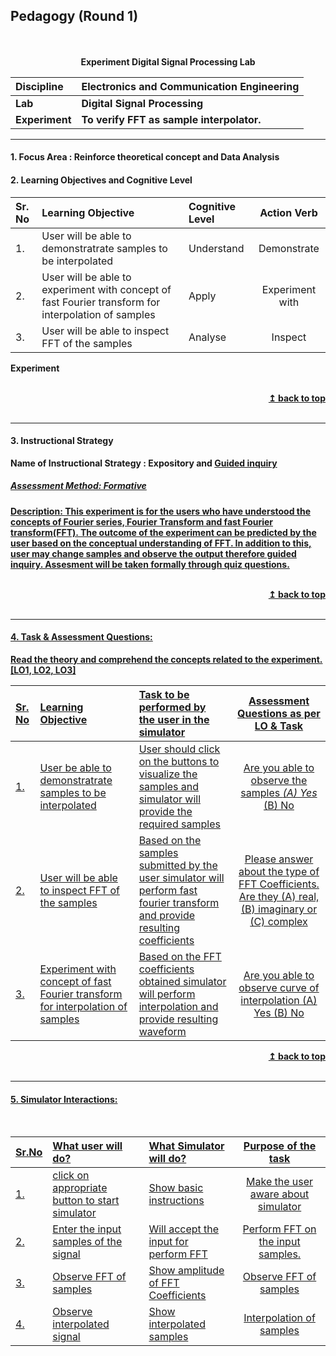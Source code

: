 ## Pedagogy (Round 1)
<p align="center">
<br>
<br>
<b> Experiment Digital Signal Processing Lab  <a name="top"></a> <br>
</p>

<b>Discipline | <b>Electronics and Communication Engineering
:--|:--|
<b> Lab | <b> Digital Signal Processing
<b> Experiment|     <b> To verify FFT as sample interpolator. </b>

<hr>

<a name="LO"></a>
#### 1. Focus Area : Reinforce theoretical concept and Data Analysis

#### 2. Learning Objectives and Cognitive Level

Sr. No |Learning Objective| Cognitive Level | Action Verb
:--|:--|:--|:-:
1.| User will be able to demonstratrate  samples to be interpolated | Understand  | Demonstrate
2.| User will be able to experiment with concept of fast Fourier transform for interpolation of samples| Apply | Experiment with
3.| User will be able to inspect FFT of the samples  | Analyse | Inspect

Experiment

<br/>
<div align="right">
    <b><a href="#top">↥ back to top</a></b>
</div>
<br/>
<hr>

<a name="IS"></a>
#### 3. Instructional Strategy
 Name of Instructional Strategy  :  Expository and  <u> Guided inquiry
 ##### Assessment Method: Formative

<u> <b>Description: </b></u>
This experiment is for the users who have understood the concepts of Fourier series, Fourier Transform and fast Fourier transform(FFT). The outcome of the experiment can be predicted by the user based on the conceptual understanding of FFT. In addition to this, user may change samples and observe the output therefore guided inquiry. Assesment will be taken formally through quiz questions.  
<br/>
<div align="right">
    <b><a href="#top">↥ back to top</a></b>
</div>
<br/>
<hr>


<a name="AQ"></a>
####  4. Task & Assessment Questions:

Read the theory and comprehend the concepts related to the experiment. [LO1, LO2, LO3]
<br>

Sr. No |	Learning Objective	| Task to be performed by <br> the user  in the simulator | Assessment Questions as per LO & Task
:--|:--|:--|:-:
1.| User be able to demonstratrate samples to be interpolated | User should click on the buttons to visualize the samples and simulator will provide the required samples | Are you able to observe the samples _(A) Yes_ (B) No
2.| User will be able to inspect FFT of the samples | Based on the samples submitted by the user simulator will perform fast fourier transform and provide resulting coefficients | Please answer about the type of FFT Coefficients. Are they (A) real, (B) imaginary or (C) complex 
3.| Experiment with concept of fast Fourier transform for interpolation of samples | Based on the FFT coefficients obtained simulator will perform interpolation and provide resulting waveform | Are you able to observe curve of interpolation (A) Yes (B) No

<div align="right">
    <b><a href="#top">↥ back to top</a></b>
</div>
<br/>
<hr>

<a name="SI"></a>

####  5. Simulator Interactions:
<br>

Sr.No | What user will do? |	What Simulator will do?	| Purpose of the task
:--|:--|:--|:--:
1.| click on appropriate button to start simulator |  Show basic instructions | Make the user aware about simulator
2.| Enter the input samples of the signal | Will accept the input for perform FFT | Perform FFT on the input samples.
3.| Observe FFT of samples | Show amplitude of FFT Coefficients | Observe FFT of samples
4.| Observe interpolated signal | Show interpolated samples | Interpolation of samples
